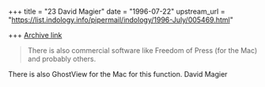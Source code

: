 +++
title = "23 David Magier"
date = "1996-07-22"
upstream_url = "https://list.indology.info/pipermail/indology/1996-July/005469.html"

+++
[Archive link](https://list.indology.info/pipermail/indology/1996-July/005469.html)

> There is also commercial software like Freedom of Press (for the Mac) and
> probably others.

There is also GhostView for the Mac for this function.
David Magier




